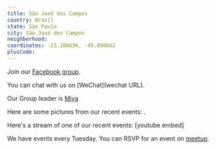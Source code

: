 ```yaml
---
title: São José dos Campos
country: Brazil
state: São Paulo
city: São José dos Campos
neighborhood: 
coordinates: -23.180636, -45.890662
plusCode:
---
```

Join our [Facebook group](https://www.facebook.com/groups/free.code.camp.sjc).

You can chat with us on [WeChat](wechat URL).

Our Group leader is [Miya](freecodecamp.org/miya)

Here are some pictures from our recent events:
![]().

Here's a stream of one of our recent events:
[youtube embed]

We have events every Tuesday. You can RSVP for an event on [meetup](meetupurl).
